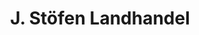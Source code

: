 ---
title: "J. Stöfen Landhandel"
url: /windbergen/j-stoefen-landhandel/
shop: Landwirtschaftlich
---